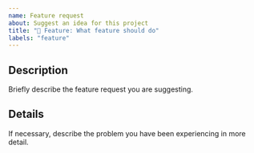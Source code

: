 ```yaml
---
name: Feature request
about: Suggest an idea for this project
title: "🚀 Feature: What feature should do"
labels: "feature"
---
```


## Description

Briefly describe the feature request you are suggesting. <br>

## Details

If necessary, describe the problem you have been experiencing in more detail.
